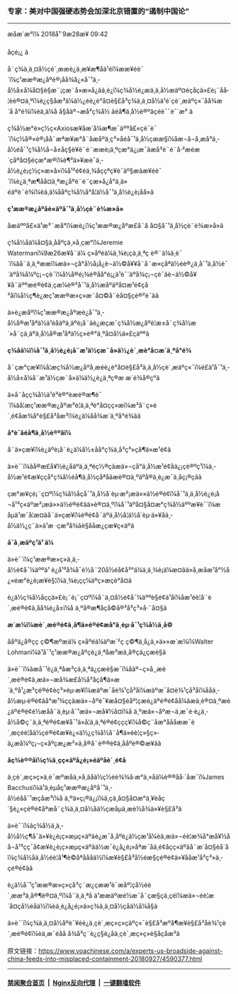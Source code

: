 ### 专家：美对中国强硬态势会加深北京错置的“遏制中国论”
------------------------

<div class="published">
 <span class="date" title="ä¸­å½æ¶é´">
  <time datetime="2018-09-28T09:42:00+08:00">
   æåæ´æ°ï¼ 2018å¹´9æ28æ¥ 09:42
  </time>
 </span>
</div>
<br/>
<div class="wsw">
 <span class="dateline">
  åçé¡¿ â
 </span>
 <p>
  å¨ç¾ä¸­ä¸¤å½çè´¸ææè¿ä¸æ­¥æ¶åä¹éï¼ææ¥éè¯´ï¼ç¹ææ®æ¿åºè®¡åå¾å¿«å¯¹ä¸­å½å±å¼å¤§è§æ¨¡çæ¨å»æ»å¿ãä¸è¿ï¼ç¾å½é¿æä¸ä¸­å½æäº¤éçåçä»£è¡¨åå­¦èè®¤ä¸ºï¼è¿ç§åæ³ä¼ä½¿éè¿è°å¤è§£å³ç¾ä¸­ä¸¤å½ä¹é´çè´¸æäºç«¯åå¾æ´å å°é¾ï¼èä¸ä¼å å§åäº¬æå³ç¾å½ âéå¶ä¸­å½è®ºâçéè¯¯è¯´æ³ ã
 </p>
 <p>
  ç¾å½æ°é»ç½ç«Axiosæ¥åæ´å¼æ¶æ¯äººå£«çè¯è¯´ï¼ç½å®«è®¡åå¨æªæ¥æ°å¨åæåºä¸ç³»åéå¯¹ä¸­å½çææ§ï¼åæ¬å¬å¸æå³ä¸­å½éå¯¹ç¾å½å¬å±åç§è¥é¨é¨ææè¡ä¸ºçæ°ä¿¡æ¯ãæå³é¨é¨å·²æéæ´çåºå¤§éçæ°æ®ï¼è¶³ä»¥æè¯ä¸­å½è¿è¡ç½ç»æ»å»ï¼å¹²é¢éä¸¾åççªç¥è¯äº§æãæ¥éè¯´ï¼è¿ä¸ªæ¶åå¤ä¸ªæ¿åºé¨é¨çæ»å¿å°ä¸ä»éäºè¨è¾ï¼èä¸ä¼ååºç¾å½å°å¦ä½å¯¹ä¸­å½è¿è¡åå»ã
 </p>
 <p>
  <strong>
   ç¹ææ®æ¿åºåé«äºå¯¹ä¸­å½çè¨è¾æ»å»
  </strong>
 </p>
 <p>
  åæäººå£«ä¹æ³¨æå°ï¼æè¿ï¼ç¹ææ®æ¿åºæ­£å¨å å¤§å¯¹ä¸­å½çè¨è¾æ»å»ã
 </p>
 <p>
  ç¾å½åä¼å¤§ä¸­ååºçä¸»å¸­çæ°ï¼Jeremie Watermanï¼9æ26æ¥å¨ä¼ ç»åºéä¼ä¸¾è¡çä¸ä¸ªç è®¨ä¼ä¸è¯´ï¼âå¨ä¸ä¸ªææï¼æä»¬çå°å½å¡å¿è¬ä½©å¥¥å¨å¨æ«çåªä½éè®¿ä¸­å¯¹ä¸­å½è¯´äºå¾å¼ºç¡¬çè¯ï¼å½å®é¡¾é®åå°é¡¿ä¹è¯´äºå¾ç¡¬çè¯ãè¬ä½©å¥¥å¨äººæé®é¢ä¸çæ¼è®²å¯¹ä¸­å½æåºäºå¤æ¹é¢çå³åï¼å½ç¶è¿æç¹ææ®æ»ç»æ¨å¤©å¨èå¤§çè®²è¯ãâ
 </p>
 <p>
  ä»è¿æåºï¼ç¹ææ®æ¿åºæè¿å¯¹ä¸­å½å®æ¹åªä½ä¹éåäºä¸äºè¡å¨ãè¿æçæ¯ç¾å½æ¿åºè¦æ±å¨ç¾å½æ´»å¨çä¸äºä¸­å½å®æ¹åªä½ç»è®°ä¸ºå¤å½ä»£çäººã
 </p>
 <p>
  <strong>
   ç¾åä¼ï¼å¯¹ä¸­å½è¿è¡å¨æ¹ä½çæ¨å»ä½¿è´¸æè°å¤æ´ä¸ºå°é¾
  </strong>
 </p>
 <p>
  å¨çæ°çæ¥ï¼å¦æç¾å½æ¿åºå¸æéè¿è°å¤è§£å³ä¸ä¸­å½çè´¸æäºç«¯ï¼é£ä¹å¯¹ä¸­å½å±å¼å¨æ¹ä½çæ¨å»ä¼ä½¿è¿ä¸ªç®æ æ´é¾å®ç°ã
 </p>
 <p>
  ä»å¨åç­ç¾å½ä¹é³è®°èæé®æ¶è¯´ï¼âå¦æç¹ææ®æ¿åºæ³è¦ä¸ä¸ªè°å¤çç»æï¼æ³å¨ç»è´¸é¢åæ¾å°è§£å³åæ³ï¼è¿ä¼åå¾æ´ä¸ºå°é¾ãâ
 </p>
 <p>
  <strong>
   å°è¯âéå¶ä¸­å½è®ºâï¼
  </strong>
 </p>
 <p>
  å¨ä»çæ¥ï¼è¿äºè¡å¨è¿ä¼å½±åå°ç¾ä¸­å³ç³»çå¶ä»æ¹é¢ã
 </p>
 <p>
  ä»è¯´ï¼âå®æ­£å¥½è¿åäºä¸ä¸ªéç½®çãæä»¬çå°ä¸­å½æ¹é¢åä¿¡çè®ºç¹ï¼ä¸­å½æ¹é¢æ¥ççå°ç¾å½éå¶ä¸­å½çåªåãæè®¤ä¸ºäºå®ä¸è¿æ¯ä¸åç¡®çãâ
 </p>
 <p>
  çæ°æ¥çè¡¨ç¤ºï¼ç¾å½åçå¯¹ä¸­å½å´èµ·æ²¡æä»»ä½é®é¢ï¼å¯¹ä¸ä¸­å½è¿è¡å¬å¹³ç«äºæ²¡æä»»ä½é®é¢ãä»è®¤ä¸ºï¼å¯¹äºå¤§å¤æ°ç¾å½äººæ¥è¯´ï¼æåµä¹æ¯å¦æ­¤ãå¨ä»çæ¥ï¼é®é¢å¨äºä¸­å½å¦ä½å´èµ·ä»¥åä¸­å½ä½¿ç¨ä»ä¹æ ·çæ³å¾ãè§ååæ¿ç­æ¥ç«äºã
 </p>
 <p>
  <strong>
   å¯å¸æäºç¹ä¹ ä¼
  </strong>
 </p>
 <p>
  ä»è¯´ï¼ç¹ææ®æ»ç»ä¸ä¸­å½é¢å¯¼äººä¹ è¿å¹³å¾å¯è½å¨20å½éå¢å³°ä¼ä¸ä¸¾è¡ä¼æ¤ãä»å¸æåæ¹å°½å¿«éæ°è¿è¡æ¥è§¦ï¼ä¸¾è¡çç¼äºç»æçè°å¤ã
 </p>
 <p>
  è¿ä½ç¾å½åççä»£è¡¨è¡¨ç¤ºï¼å¨ä¸¤å½é¢å¯¼äººè§é¢ä¹åï¼åæ¹éè¦å¨è´¸æé®é¢ä¸åå¾è¿å±ï¼å ä¸ºå®æ¶åçå©å®³å³ç³»å·¨å¤§ã
 </p>
 <p>
  <strong>
   æ´æ¼ï¼æè´¸æé®é¢ä¸å¶ä»é®é¢æå°ä¸èµ·å¯¹ç¾å½ä¸å©
  </strong>
 </p>
 <p>
  ååºä¿å®çç ç©¶æºæä¼ ç»åºéä¼äºæ´²ç ç©¶ä¸­å¿ä¸»ä»»æ´æ¼ï¼Walter Lohmanï¼ä¹å¯¹ç¹ææ®æ¿åºçè¿ä¸ªåæ³æä¸å®çä¿çæè§ã
 </p>
 <p>
  ä»è¯´ï¼âæå¯¹è¿ä¸ªåæ³çä¸ä¸ªä¿çæè§æ¯ï¼åäº¬ç»å¸¸æè´¸æé®é¢ä¸æä»¬æå¾æ­£å½å³åçå¶ä»æ´ä¸ºå¹¿æ³çé®é¢èç³»èµ·æ¥ï¼æäºæ¯åè¾¹çå³åï¼æäºæ¯å¤è¾¹çå³åï¼ååä¸­å½æµ·é®é¢ãå°æ¹¾ç­ç­ãæä»¬åºè¯¥æå¤§éåº¦çæè¿äºé®é¢åå¼ãæä¸è®¤ä¸ºæè¿äºé®é¢é½æåå¨ä¸èµ·å¯¹æä»¬æå¥½å¤ï¼å ä¸ºæä»¬åºæ¬ä¸æ¯é·è¿ä¸­å½å©ç¨ä¸ä¸ªé®é¢æ¥å¯¹ä»å¦ä¸ä¸ªé®é¢çç­ç¥ï¼å©ç¨åæ°åååææ¯è´¸æç­éè¦åä½çé®é¢æ¥è¿«ä½¿ç¾å½å¨å¶ä»éè¦ç»§ç»­ä¿æå¼ºç¡¬ç«åºçæ¿æ²»ä¸å®å¨è®®é¢ä¸ååºè®©æ­¥ãâ
 </p>
 <p>
  <strong>
   åç¾è®®åï¼ç¾ä¸­çç«äºå¿é¡»éäºåè´¸é¢å
  </strong>
 </p>
 <p>
  ä¸çè´¸æç»ç»ä¸è¯æºæåä¸»å¸­ãåä½ç½éè¾¾å·æ°ä¸»åä¼è®®åå·´åæ¯ï¼James Bacchusï¼ä¹ä¸èµåç¹ææ®æ¿åºå¯¹ä¸­å½éåå¯¹æçåæ³ï¼å ä¸ºä»ç¡®ä¿¡ï¼ä¸çä¸å¤§å¤æ°ä¸¥èåç´§è¿«çé®é¢åªæå¨ç¾ä¸­ä¸¤å½åä½çæåµä¸æè½å¾ä»¥è§£å³ã
 </p>
 <p>
  ä»è¯´ï¼âç¾å½ä¸ä¸­å½å½ç¶å¯ä»¥è¿è¡ç»æµç«äºãè¿æ¯å¸åºè¿ä½çæ¹å¼èä¸æä»¬éè¦æ¾å°æå¥½åå¬å¹³çç¯å¢æ¥è¿è¡ç»æµç«äºãä½æ¯è¿å¿é¡»åªæ¯åä¸é¢åçç«äºãå¨æ´å¤§èå´åï¼ç¾å½åä¸­å½éè¦å¹¶è©åªåååä½ï¼æ¥è§£å³å½éæ§çé®é¢ä»¥ååæ¹å³ç³»ä¸­çé®é¢ãâ
 </p>
 <p>
  è¿ä½å¯¹ç¹ææ®æ»ç»çå³ç¨æ¿ç­ææ¹è¯æåº¦çå½éè´¸ææ³ä¸å®¶è®¤ä¸ºï¼å¨ä¸ä¸ªå ä¹ææäºæé½æ¯å¨çæ§çä¸çéï¼æä»¬éè¦æ´å¤çå½éåä½ï¼èä¸è¿å¿é¡»ä»ç¾ä¸­ä¸¤å½çåä½å¼å§ã
 </p>
 <p>
  ä»è¯´ï¼ç¾ä¸­ä¸¤å½åºè¯¥éè¿ä¸çè´¸æç»ç»çäºç«¯è§£å³æºå¶æ¥è§£å³åè¾¹çè´¸æé®é¢ï¼èä¸æ¯éåå å¾å³ç¨è¿ç§è¿åä¸çè´¸æç»ç»è§åçåæ³ã
 </p>
</div>

原文链接：https://www.voachinese.com/a/experts-us-broadside-against-china-feeds-into-misplaced-containment-20180927/4590377.html


------------------------
#### [禁闻聚合首页](https://github.com/gfw-breaker/banned-news/blob/master/README.md) &nbsp;|&nbsp; [Nginx反向代理](https://github.com/gfw-breaker/open-proxy/blob/master/README.md) &nbsp;|&nbsp;  [一键翻墙软件](https://github.com/gfw-breaker/nogfw/blob/master/README.md)